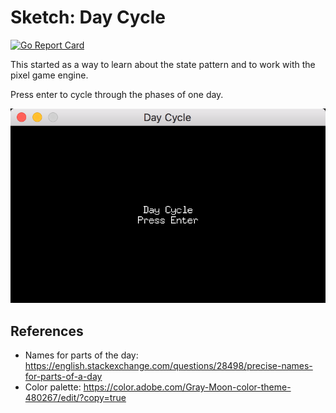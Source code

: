 # Sketch: Day Cycle

[![Go Report Card](https://goreportcard.com/badge/github.com/miketmoore/go-daycycle)](https://goreportcard.com/report/github.com/miketmoore/go-daycycle)

This started as a way to learn about the state pattern and to work with the pixel game engine.

Press enter to cycle through the phases of one day.

![alt text](assets/day_cycle_01.png)

## References

* Names for parts of the day: https://english.stackexchange.com/questions/28498/precise-names-for-parts-of-a-day
* Color palette: https://color.adobe.com/Gray-Moon-color-theme-480267/edit/?copy=true
